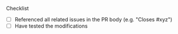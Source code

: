 <!--
  Please include a summary of the change and which issue is fixed.
  Also make sure you've tested your code and also done a self-review of it.

  DELETE THIS SECTION IF YOU HAVE READ AND ACKNOWLEDGED IT.
-->

Checklist

- [ ] Referenced all related issues in the PR body (e.g. "Closes #xyz")
- [ ] Have tested the modifications
